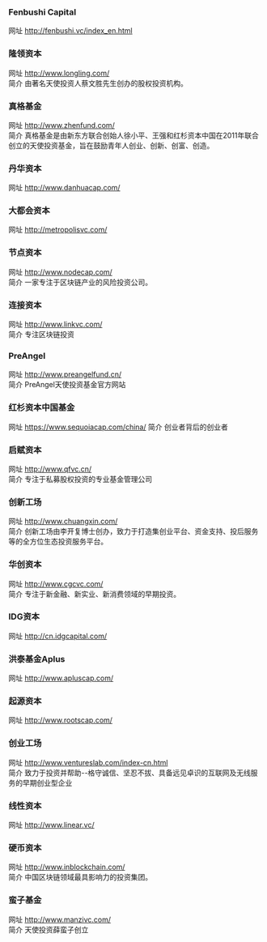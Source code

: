 ### Fenbushi Capital    
网址 http://fenbushi.vc/index_en.html
 
### 隆领资本
网址 http://www.longling.com/    
简介 由著名天使投资人蔡文胜先生创办的股权投资机构。
 
### 真格基金
网址 http://www.zhenfund.com/     
简介 真格基金是由新东方联合创始人徐小平、王强和红杉资本中国在2011年联合创立的天使投资基金，旨在鼓励青年人创业、创新、创富、创造。
 
### 丹华资本   
网址 http://www.danhuacap.com/  
 
### 大都会资本
网址 http://metropolisvc.com/  
 
### 节点资本
网址 http://www.nodecap.com/  
简介  一家专注于区块链产业的风险投资公司。
 
### 连接资本
网址 http://www.linkvc.com/  
简介 专注区块链投资
 
### PreAngel
网址 http://www.preangelfund.cn/  
简介 PreAngel天使投资基金官方网站
 
### 红杉资本中国基金
网址 https://www.sequoiacap.com/china/ 
简介 创业者背后的创业者
 
### 启赋资本
网址 http://www.qfvc.cn/  
简介 专注于私募股权投资的专业基金管理公司
 
### 创新工场
网址 http://www.chuangxin.com/  
简介 创新工场由李开复博士创办，致力于打造集创业平台、资金支持、投后服务等的全方位生态投资服务平台。
 
### 华创资本
网址 http://www.cgcvc.com/  
简介 专注于新金融、新实业、新消费领域的早期投资。
 
### IDG资本
网址 http://cn.idgcapital.com/  
 
### 洪泰基金Aplus
网址 http://www.apluscap.com/  
 
### 起源资本
网址 http://www.rootscap.com/  
 
### 创业工场
网址 http://www.ventureslab.com/index-cn.html    
简介 致力于投资并帮助--格守诚信、坚忍不拔、具备远见卓识的互联网及无线服务的早期创业型企业
 
### 线性资本
网址 http://www.linear.vc/  
 
### 硬币资本
网址 http://www.inblockchain.com/  
简介 中国区块链领域最具影响力的投资集团。

### 蛮子基金
网址 http://www.manzivc.com/  
简介 天使投资薛蛮子创立
